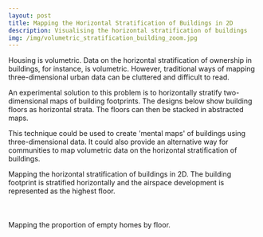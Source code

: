```yaml
---
layout: post
title: Mapping the Horizontal Stratification of Buildings in 2D
description: Visualising the horizontal stratification of buildings
img: /img/volumetric_stratification_building_zoom.jpg
---
```

  
Housing is volumetric. Data on the horizontal stratification of ownership in buildings, for instance, is volumetric. However, traditional ways of mapping three-dimensional urban data can be cluttered and difficult to read.

An experimental solution to this problem is to horizontally stratify two-dimensional maps of building footprints. The designs below show building floors as horizontal strata. The floors can then be stacked in abstracted maps.

This technique could be used to create 'mental maps' of buildings using three-dimensional data. It could also provide an alternative way for communities to map volumetric data on the horizontal stratification of buildings.

<div class="col">
	<img class="col" src="{{ site.baseurl }}/img/volumetric_stratification_building_floors.jpg" alt="" title=""/>
</div>

<div class="col three caption">
	Mapping the horizontal stratification of buildings in 2D. The building footprint is stratified horizontally and the airspace development is represented as the highest floor.
</div>

<div class="col">
	<img class="col" src="{{ site.baseurl }}/img/volumetric_stratification_building.jpg" alt="" title=""/>
</div>

<br>
<br>
<br>

<div class="col">
	<img class="col" src="{{ site.baseurl }}/img/volumetric_stratification_empty_homes.jpg" alt="" title=""/>
</div>

<div class="col three caption">
	Mapping the proportion of empty homes by floor.
</div>
